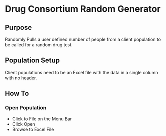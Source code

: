 # Drug Consortium Random Generator
## Purpose
Randomly Pulls a user defined number of people from a client population to be called for a random drug test.

## Population Setup
Client populations need to be an Excel file with the data in a single column with no header.

## How To
### Open Population
- Click to File on the Menu Bar
- Click Open
- Browse to Excel File